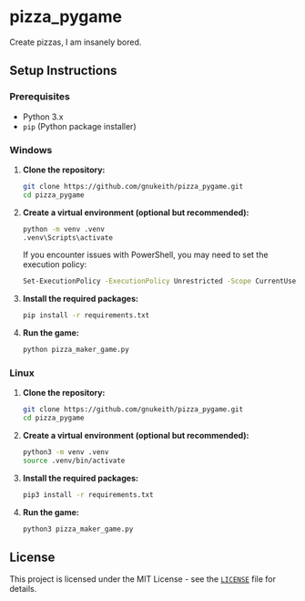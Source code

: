 # pizza_pygame

Create pizzas, I am insanely bored.

## Setup Instructions

### Prerequisites

- Python 3.x
- `pip` (Python package installer)

### Windows

1. **Clone the repository:**

    ```sh
    git clone https://github.com/gnukeith/pizza_pygame.git
    cd pizza_pygame
    ```

2. **Create a virtual environment (optional but recommended):**

    ```sh
    python -m venv .venv
    .venv\Scripts\activate
    ```

    If you encounter issues with PowerShell, you may need to set the execution policy:

    ```sh
    Set-ExecutionPolicy -ExecutionPolicy Unrestricted -Scope CurrentUser
    ```

3. **Install the required packages:**

    ```sh
    pip install -r requirements.txt
    ```

4. **Run the game:**

    ```sh
    python pizza_maker_game.py
    ```

### Linux

1. **Clone the repository:**

    ```sh
    git clone https://github.com/gnukeith/pizza_pygame.git
    cd pizza_pygame
    ```

2. **Create a virtual environment (optional but recommended):**

    ```sh
    python3 -m venv .venv
    source .venv/bin/activate
    ```

3. **Install the required packages:**

    ```sh
    pip3 install -r requirements.txt
    ```

4. **Run the game:**

    ```sh
    python3 pizza_maker_game.py
    ```

## License

This project is licensed under the MIT License - see the [`LICENSE`](command:_github.copilot.openRelativePath?%5B%7B%22scheme%22%3A%22file%22%2C%22authority%22%3A%22%22%2C%22path%22%3A%22%2Fhome%2Fskibidi%2Fpizza_pygame%2FLICENSE%22%2C%22query%22%3A%22%22%2C%22fragment%22%3A%22%22%7D%5D "/home/skibidi/pizza_pygame/LICENSE") file for details.